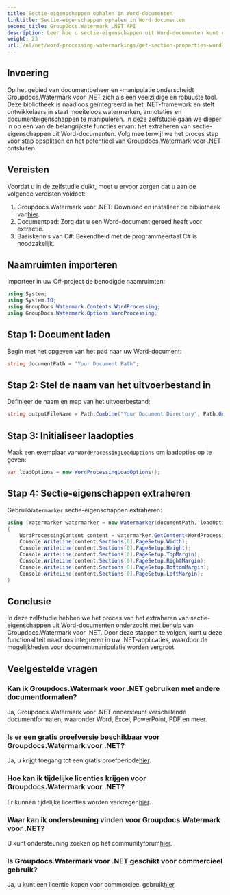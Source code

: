 ```yaml
---
title: Sectie-eigenschappen ophalen in Word-documenten
linktitle: Sectie-eigenschappen ophalen in Word-documenten
second_title: GroupDocs.Watermark .NET API
description: Leer hoe u sectie-eigenschappen uit Word-documenten kunt extraheren met behulp van Groupdocs voor .NET. Verbeter moeiteloos uw mogelijkheden voor documentmanipulatie.
weight: 23
url: /nl/net/word-processing-watermarkings/get-section-properties-word-docs/
---
```

## Invoering
Op het gebied van documentbeheer en -manipulatie onderscheidt Groupdocs.Watermark voor .NET zich als een veelzijdige en robuuste tool. Deze bibliotheek is naadloos geïntegreerd in het .NET-framework en stelt ontwikkelaars in staat moeiteloos watermerken, annotaties en documenteigenschappen te manipuleren. In deze zelfstudie gaan we dieper in op een van de belangrijkste functies ervan: het extraheren van sectie-eigenschappen uit Word-documenten. Volg mee terwijl we het proces stap voor stap opsplitsen en het potentieel van Groupdocs.Watermark voor .NET ontsluiten.
## Vereisten
Voordat u in de zelfstudie duikt, moet u ervoor zorgen dat u aan de volgende vereisten voldoet:
1.  Groupdocs.Watermark voor .NET: Download en installeer de bibliotheek van[hier](https://releases.groupdocs.com/Watermark/net/).
2. Documentpad: Zorg dat u een Word-document gereed heeft voor extractie.
3. Basiskennis van C#: Bekendheid met de programmeertaal C# is noodzakelijk.

## Naamruimten importeren
Importeer in uw C#-project de benodigde naamruimten:
```csharp
using System;
using System.IO;
using GroupDocs.Watermark.Contents.WordProcessing;
using GroupDocs.Watermark.Options.WordProcessing;
```
## Stap 1: Document laden
Begin met het opgeven van het pad naar uw Word-document:
```csharp
string documentPath = "Your Document Path";
```
## Stap 2: Stel de naam van het uitvoerbestand in
Definieer de naam en map van het uitvoerbestand:
```csharp
string outputFileName = Path.Combine("Your Document Directory", Path.GetFileName(documentPath));
```
## Stap 3: Initialiseer laadopties
 Maak een exemplaar van`WordProcessingLoadOptions` om laadopties op te geven:
```csharp
var loadOptions = new WordProcessingLoadOptions();
```
## Stap 4: Sectie-eigenschappen extraheren
 Gebruik`Watermarker` sectie-eigenschappen extraheren:
```csharp
using (Watermarker watermarker = new Watermarker(documentPath, loadOptions))
{
    WordProcessingContent content = watermarker.GetContent<WordProcessingContent>();
    Console.WriteLine(content.Sections[0].PageSetup.Width);
    Console.WriteLine(content.Sections[0].PageSetup.Height);
    Console.WriteLine(content.Sections[0].PageSetup.TopMargin);
    Console.WriteLine(content.Sections[0].PageSetup.RightMargin);
    Console.WriteLine(content.Sections[0].PageSetup.BottomMargin);
    Console.WriteLine(content.Sections[0].PageSetup.LeftMargin);
}
```

## Conclusie
In deze zelfstudie hebben we het proces van het extraheren van sectie-eigenschappen uit Word-documenten onderzocht met behulp van Groupdocs.Watermark voor .NET. Door deze stappen te volgen, kunt u deze functionaliteit naadloos integreren in uw .NET-applicaties, waardoor de mogelijkheden voor documentmanipulatie worden vergroot.
## Veelgestelde vragen
### Kan ik Groupdocs.Watermark voor .NET gebruiken met andere documentformaten?
Ja, Groupdocs.Watermark voor .NET ondersteunt verschillende documentformaten, waaronder Word, Excel, PowerPoint, PDF en meer.
### Is er een gratis proefversie beschikbaar voor Groupdocs.Watermark voor .NET?
 Ja, u krijgt toegang tot een gratis proefperiode[hier](https://releases.groupdocs.com/).
### Hoe kan ik tijdelijke licenties krijgen voor Groupdocs.Watermark voor .NET?
 Er kunnen tijdelijke licenties worden verkregen[hier](https://purchase.groupdocs.com/temporary-license/).
### Waar kan ik ondersteuning vinden voor Groupdocs.Watermark voor .NET?
 U kunt ondersteuning zoeken op het communityforum[hier](https://forum.groupdocs.com/c/watermark/19).
### Is Groupdocs.Watermark voor .NET geschikt voor commercieel gebruik?
 Ja, u kunt een licentie kopen voor commercieel gebruik[hier](https://purchase.groupdocs.com/buy).
